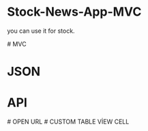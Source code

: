# Stock-News-App-MVC
you can use it for stock. 


# MVC
# JSON 
# API 
# OPEN URL
# CUSTOM TABLE VİEW CELL 

